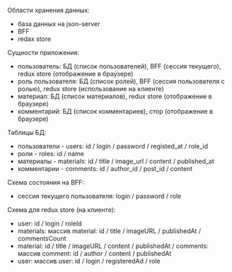 Области хранения данных:

-   база данных на json-server
-   BFF
-   redax store

Сущности приложения:

-   пользователь: БД (список пользователей), BFF (сессия текущего), redux store (отображение в браузере)
-   роль пользователя: БД (список ролей), BFF (сессия пользователя с ролью), redux store (использование на клиенте)
-   материал: БД (список материалов), redux store (отображение в браузере)
-   комментарий: БД (список комментариев), стор (отображение в браузере)

Таблицы БД:

-   пользователи - users: id / login / password / registed_at / role_id
-   роли - roles: id / name
-   материалы - materials: id / title / image_url / content / published_at
-   комментарии - comments: id / author_id / post_id / content

Схема состояния на BFF:

-   сессия текущего пользователя: login / password / role

Схема для redux store (на клиенте):

-   user: id / login / roleId
-   materials: массив material: id / title / imageURL / publishedAt / commentsCount
-   material: id / title / imageURL / content / publishedAt / comments: массив comment: id / author / content / publishedAt
-   user: массив user: id / login / registeredAd / role
